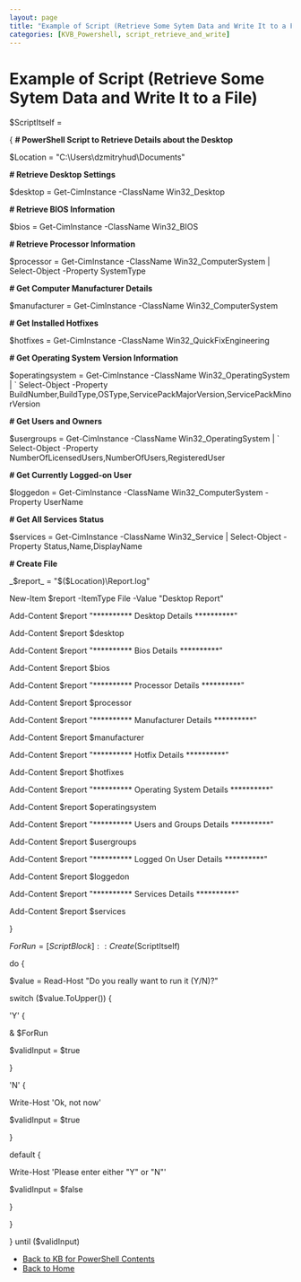 ```yaml
---
layout: page
title: "Example of Script (Retrieve Some Sytem Data and Write It to a File)"
categories: [KVB_Powershell, script_retrieve_and_write]
---
```

# Example of Script (Retrieve Some Sytem Data and Write It to a File)
$ScriptItself = 

{ __# PowerShell Script to Retrieve Details about the Desktop__

$Location = "C:\Users\dzmitryhud\Documents"

__# Retrieve Desktop Settings__

$desktop = Get-CimInstance -ClassName Win32_Desktop

__# Retrieve BIOS Information__

$bios = Get-CimInstance -ClassName Win32_BIOS

__# Retrieve Processor Information__

$processor = Get-CimInstance -ClassName Win32_ComputerSystem | Select-Object -Property SystemType

__# Get Computer Manufacturer Details__

$manufacturer = Get-CimInstance -ClassName Win32_ComputerSystem

__# Get Installed Hotfixes__

$hotfixes = Get-CimInstance -ClassName Win32_QuickFixEngineering

__# Get Operating System Version Information__

$operatingsystem = Get-CimInstance -ClassName Win32_OperatingSystem | `
    Select-Object -Property BuildNumber,BuildType,OSType,ServicePackMajorVersion,ServicePackMinorVersion

__# Get Users and Owners__

$usergroups = Get-CimInstance -ClassName Win32_OperatingSystem | `
    Select-Object -Property NumberOfLicensedUsers,NumberOfUsers,RegisteredUser

__# Get Currently Logged-on User__

$loggedon = Get-CimInstance -ClassName Win32_ComputerSystem -Property UserName

__# Get All Services Status__

$services = Get-CimInstance -ClassName Win32_Service | Select-Object -Property Status,Name,DisplayName


__# Create File__

_$report_ = "$($Location)\Report.log"

New-Item $report -ItemType File -Value "Desktop Report"

Add-Content $report "********** Desktop Details **********"

Add-Content $report $desktop

Add-Content $report "********** Bios Details **********"

Add-Content $report $bios

Add-Content $report "********** Processor Details **********"

Add-Content $report $processor

Add-Content $report "********** Manufacturer Details **********"

Add-Content $report $manufacturer

Add-Content $report "********** Hotfix Details **********"

Add-Content $report $hotfixes

Add-Content $report "********** Operating System Details **********"

Add-Content $report $operatingsystem

Add-Content $report "********** Users and Groups Details **********"

Add-Content $report $usergroups

Add-Content $report "********** Logged On User Details **********"

Add-Content $report $loggedon

Add-Content $report "********** Services Details **********"

Add-Content $report $services

}

$ForRun = [ScriptBlock]::Create($ScriptItself)

do {

$value = Read-Host "Do you really want to run it (Y/N)?"

switch ($value.ToUpper()) {

'Y' {

& $ForRun
           
$validInput = $true
        
}
        
'N' {

Write-Host 'Ok, not now'

$validInput = $true

}

default {

Write-Host 'Please enter either "Y" or "N"'

$validInput = $false

}

}

} until ($validInput)

- [Back to KB for PowerShell Contents](https://dzmitry-h.github.io/personalbrand/KB_Powershell/kb_for_powershell/)
- [Back to Home](https://dzmitry-h.github.io/personalbrand/)

